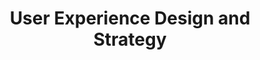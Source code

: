 ---
templateKey: 'strategy-page'
path: /ux-design
title: User Experience Design and Strategy
description: >-
  I help create a clear strategy to build an outstanding user experience for clients. I'm focused on quality and accuracy in everything I do, and my goal is facilitating the company, team, people mission to change the world.
---